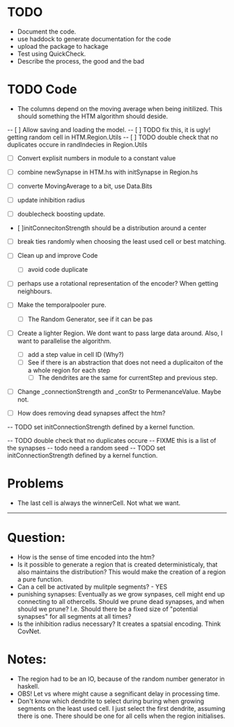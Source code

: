 # TODO
- Document the code.
- use haddock to generate documentation for the code
- upload the package to hackage 
- Test using QuickCheck.
- Describe the process, the good and the bad
# TODO Code
- The columns depend on the moving average when being initilized. This should something the HTM algorithm should deside.

-- [ ] Allow saving and loading the model.
-- [ ] TODO fix this, it is ugly! getting random cell in HTM.Region.Utils
-- [ ] TODO double check that no duplicates occure in randIndecies in Region.Utils
- [ ] Convert explisit numbers in module to a constant value

- [ ] combine newSynapse in HTM.hs with initSynapse in Region.hs
- [ ] converte MovingAverage to a bit, use Data.Bits
- [ ] update inhibition radius
- [ ] doublecheck boosting update.
- [ ]initConnecitonStrength should be a distribution around a center
- [ ] break ties randomly when choosing the least used cell or best matching.
- [ ] Clean up and improve Code
    - [ ] avoid code duplicate
- [ ] perhaps use a rotational representation of the encoder? When getting neighbours.
- [ ] Make the temporalpooler pure.
    - [ ] The Random Generator, see if it can be pas
- [ ] Create a lighter Region. We dont want to pass large data around. Also, I want to parallelise the algorithm.
    - [ ] add a step value in cell ID (Why?)
    - [ ] See if there is an abstraction that does not need a duplicaiton of the a whole region for each step
        - [ ] The dendrites are the same for currentStep and previous step.

- [ ] Change _connectionStrength and _conStr to PermenanceValue. Maybe not.
- [ ] How does removing dead synapses affect the htm?


-- TODO set initConnectionStrength defined by a kernel function.

-- TODO double check that no duplicates occure
-- FIXME this is a list of the synapses
-- todo need a random seed
-- TODO set initConnectionStrength defined by a kernel function.

# Problems
- The last cell is always the winnerCell. Not what we want.


--------------------------------------------------------------------------------
# Question: 
- How is the sense of time encoded into the htm?
- Is it possible to generate a region that is created deterministicaly, that also maintains the distribution? This would make the creation of a region a pure function.
- Can a cell be activated by mulitple segments? - YES
- punishing synapses: Eventually as we grow synpases, cell might end up connecting to all othercells. Should we prune dead synapses, and when should we prune? I.e. Should there be a fixed size of "potential synapses" for all segments at all times?
- Is the inhibition radius necessary? It creates a spatsial encoding. Think CovNet.

# Notes:
- The region had to be an IO, because of the random number generator in haskell.
- OBS! Let vs where might cause a segnificant delay in processing time.
- Don't know which dendrite to select during buring when growing segments on the least used cell. I just select the first dendrite, assuming there is one. There should be one for all cells when the region initialises.




